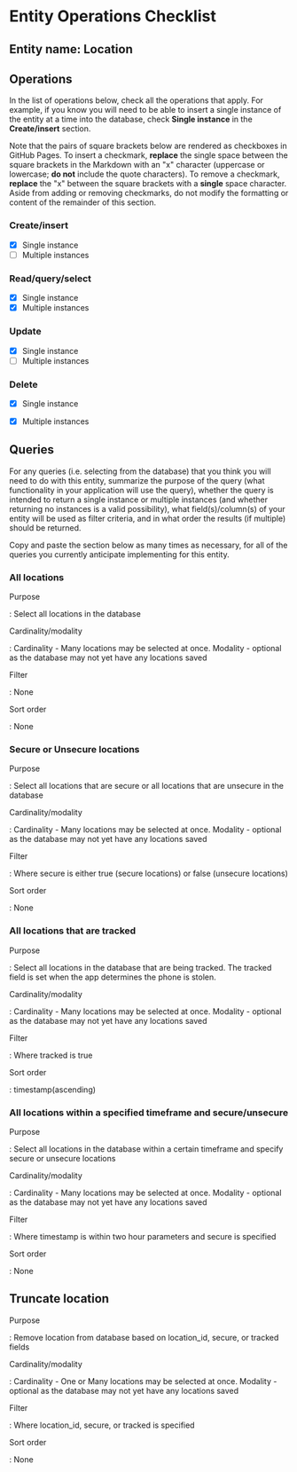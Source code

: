 # Entity Operations Checklist

## Entity name: Location

## Operations

In the list of operations below, check all the operations that apply. For example, if you know you will need to be able to insert a single instance of the entity at a time into the database, check **Single instance** in the **Create/insert** section.

Note that the pairs of square brackets below are rendered as checkboxes in GitHub Pages. To insert a checkmark, **replace** the single space between the square brackets in the Markdown with an "x" character (uppercase or lowercase; **do not** include the quote characters). To remove a checkmark, **replace** the "x" between the square brackets with a **single** space character. Aside from adding or removing checkmarks, do not modify the formatting or content of the remainder of this section.

### Create/insert
    
* [x] Single instance 
* [ ] Multiple instances 
    
### Read/query/select

* [x] Single instance 
* [x] Multiple instances 

### Update

* [x] Single instance 
* [ ] Multiple instances 

### Delete

* [x] Single instance 
* [x] Multiple instances 


## Queries

For any queries (i.e. selecting from the database) that you think you will need to do with this entity, summarize the purpose of the query (what functionality in your application will use the query), whether the query is intended to return a single instance or multiple instances (and whether returning no instances is a valid possibility), what field(s)/column(s) of your entity will be used as filter criteria, and in what order the results (if multiple) should be returned.

Copy and paste the section below as many times as necessary, for all of the queries you currently anticipate implementing for this entity.

### All locations

Purpose

: Select all locations in the database

Cardinality/modality

: Cardinality - Many locations may be selected at once.  Modality - optional as the database may not yet have any locations saved

Filter

: None

Sort order

: None



### Secure or Unsecure locations

Purpose

: Select all locations that are secure or all locations that are unsecure in the database

Cardinality/modality

: Cardinality - Many locations may be selected at once.  Modality - optional as the database may not yet have any locations saved

Filter

: Where secure is either true (secure locations) or false (unsecure locations)

Sort order

: None


### All locations that are tracked

Purpose

: Select all locations in the database that are being tracked.  The tracked field is set when the app determines the phone is stolen.

Cardinality/modality

: Cardinality - Many locations may be selected at once.  Modality - optional as the database may not yet have any locations saved

Filter

: Where tracked is true

Sort order

: timestamp(ascending)


### All locations within a specified timeframe and secure/unsecure

Purpose

: Select all locations in the database within a certain timeframe and specify secure or unsecure locations

Cardinality/modality

: Cardinality - Many locations may be selected at once.  Modality - optional as the database may not yet have any locations saved

Filter

: Where timestamp is within two hour parameters and secure is specified

Sort order

: None


## Truncate location

Purpose

: Remove location from database based on location_id, secure, or tracked fields

Cardinality/modality

: Cardinality - One or Many locations may be selected at once.  Modality - optional as the database may not yet have any locations saved

Filter

: Where location_id, secure, or tracked is specified

Sort order

: None


